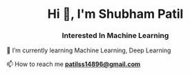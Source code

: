 <h1 align="center">Hi 👋, I'm Shubham Patil</h1>
<h3 align="center">Interested In Machine Learning</h3>

 🌱 I’m currently learning Machine Learning, Deep Learning


 📫 How to reach me **patilss14896@gmail.com**



